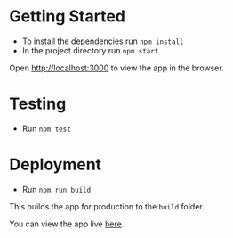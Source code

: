 # Getting Started
* To install the dependencies run `npm install`
* In the project directory run `npm start`

Open [http://localhost:3000](http://localhost:3000) to view the app in the browser.

# Testing
* Run `npm test`

# Deployment
* Run `npm run build`

This builds the app for production to the `build` folder.

 You can view the app live [here](http://react-matching-game.s3-website-us-west-2.amazonaws.com/).
 